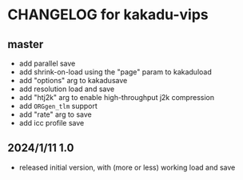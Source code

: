 # CHANGELOG for kakadu-vips

## master

- add parallel save
- add shrink-on-load using the "page" param to kakaduload
- add "options" arg to kakadusave
- add resolution load and save
- add "htj2k" arg to enable high-throughput j2k compression
- add `ORGgen_tlm` support 
- add "rate" arg to save
- add icc profile save

## 2024/1/11 1.0

- released initial version, with (more or less) working load and save
